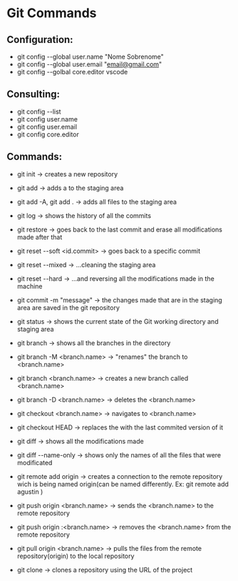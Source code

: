 # Git Commands

## Configuration:

- git config --global user.name "Nome Sobrenome"
- git config --global user.email "email@gmail.com"
- git config --golbal core.editor vscode 

## Consulting: 

- git config --list
- git config user.name
- git config user.email
- git config core.editor

## Commands:

- git init ->                                creates a new repository
- git add <file> ->                          adds a <file> to the staging area
- git add -A, git add . ->                   adds all files to the staging area
- git log ->                                 shows the history of all the commits
- git restore <file> ->                      goes back to the last commit and erase all modifications made after that
    
- git reset --soft  <id.commit> ->           goes back to a specific commit
- git reset --mixed ->                       ...cleaning the staging area
- git reset --hard ->                        ...and reversing all the modifications made in the machine 

- git commit -m "message" ->                 the changes made that are in the staging area are saved in the git repository
- git status ->                              shows the current state of the Git working directory and staging area

- git branch ->                              shows all the branches in the directory
- git branch -M <branch.name> ->             "renames" the branch to <branch.name>
- git branch <branch.name> ->                creates a new branch called <branch.name>
- git branch -D <branch.name> ->             deletes the <branch.name>
- git checkout <branch.name> ->              navigates to <branch.name>

- git checkout HEAD <file> ->                replaces the <file> with the last commited version of it 

- git diff ->                                shows all the modifications made
- git diff --name-only ->                    shows only the names of all the files that were modificated

- git remote add origin <remote repo url> -> creates a connection to the remote repository wich is being named origin(can be named differently. Ex: git remote add agustin <remote repo url>)
   
- git push origin <branch.name> ->           sends the <branch.name> to the remote repository
- git push origin :<branch.name> ->          removes the <branch.name> from the remote repository

- git pull origin <branch.name> ->           pulls the files from the remote repository(origin) to the local repository

- git clone <URL> ->                         clones a repository using the URL of the project

